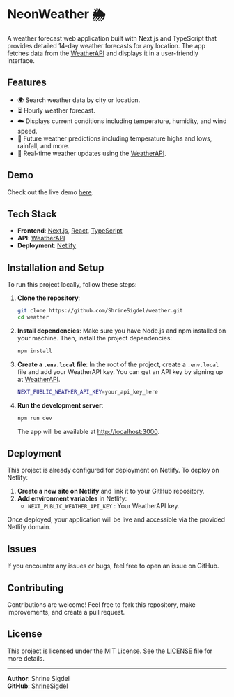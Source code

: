 # NeonWeather 🌦️

A weather forecast web application built with Next.js and TypeScript that provides detailed 14-day weather forecasts for any location. The app fetches data from the [WeatherAPI](https://www.weatherapi.com/) and displays it in a user-friendly interface.

## Features

- 🌍 Search weather data by city or location.
- ⏳ Hourly weather forecast.
- ☁️ Displays current conditions including temperature, humidity, and wind speed.
- 📆 Future weather predictions including temperature highs and lows, rainfall, and more.
- 🔄 Real-time weather updates using the [WeatherAPI](https://www.weatherapi.com/).

## Demo

Check out the live demo [here](https://neonweather.netlify.app).

## Tech Stack

- **Frontend**: [Next.js](https://nextjs.org/), [React](https://reactjs.org/), [TypeScript](https://www.typescriptlang.org/)
- **API**: [WeatherAPI](https://www.weatherapi.com/)
- **Deployment**: [Netlify](https://www.netlify.com/)

## Installation and Setup

To run this project locally, follow these steps:

1. **Clone the repository**:
    ```bash
    git clone https://github.com/ShrineSigdel/weather.git
    cd weather
    ```

2. **Install dependencies**:
    Make sure you have Node.js and npm installed on your machine. Then, install the project dependencies:
    ```bash
    npm install
    ```

3. **Create a `.env.local` file**:
   In the root of the project, create a `.env.local` file and add your WeatherAPI key. You can get an API key by signing up at [WeatherAPI](https://www.weatherapi.com/signup.aspx).

    ```bash
    NEXT_PUBLIC_WEATHER_API_KEY=your_api_key_here
    ```

4. **Run the development server**:
    ```bash
    npm run dev
    ```

   The app will be available at [http://localhost:3000](http://localhost:3000).

## Deployment

This project is already configured for deployment on Netlify. To deploy on Netlify:

1. **Create a new site on Netlify** and link it to your GitHub repository.
2. **Add environment variables** in Netlify:
   - `NEXT_PUBLIC_WEATHER_API_KEY` : Your WeatherAPI key.

Once deployed, your application will be live and accessible via the provided Netlify domain.

## Issues

If you encounter any issues or bugs, feel free to open an issue on GitHub.

## Contributing

Contributions are welcome! Feel free to fork this repository, make improvements, and create a pull request.

## License

This project is licensed under the MIT License. See the [LICENSE](LICENSE) file for more details.

---

**Author**: Shrine Sigdel  
**GitHub**: [ShrineSigdel](https://github.com/ShrineSigdel)

